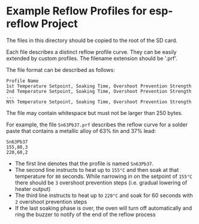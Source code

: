 Example Reflow Profiles for esp-reflow Project
==============================================

The files in this directory should be copied to the root of the SD card.

Each file describes a distinct reflow profile curve. They can be easily
extended by custom profiles. The filename extension should be '.prf'.

The file format can be described as follows:

```
Profile Name
1st Temperature Setpoint, Soaking Time, Overshoot Prevention Strength
2nd Temperature Setpoint, Soaking Time, Overshoot Prevention Strength
...
Nth Temperature Setpoint, Soaking Time, Overshoot Prevention Strength
```

The file may contain whitespace but must not be larger than 250 bytes.

For example, the file `Sn63Pb37.prf` describes the reflow curve for a
solder paste that contains a metallic alloy of 63% tin and 37% lead:

```
Sn63Pb37
155,80,3
220,60,2
```

- The first line denotes that the profile is named `Sn63Pb37`.
- The second line instructs to heat up to `155°C` and then soak at that
  temperature for `80` seconds. While narrowing in on the setpoint of
  `155°C` there should be `3` overshoot prevention steps (i.e. gradual
  lowering of heater output)
- The third line instructs to heat up to `220°C` and soak for 60 seconds
  with `2` overshoot prevention steps
- If the last soaking phase is over, the oven will turn off
  automatically and ring the buzzer to notify of the end of the reflow
  process
